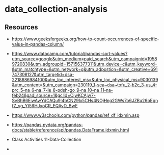 # data_collection-analysis

## Resources
- https://www.geeksforgeeks.org/how-to-count-occurrences-of-specific-value-in-pandas-column/<br>
- https://www.datacamp.com/tutorial/pandas-sort-values?utm_source=google&utm_medium=paid_search&utm_campaignid=19589720830&utm_adgroupid=157156377311&utm_device=c&utm_keyword=&utm_matchtype=&utm_network=g&utm_adpostion=&utm_creative=691747308127&utm_targetid=dsa-2218886984100&utm_loc_interest_ms=&utm_loc_physical_ms=9030139&utm_content=&utm_campaign=230119_1-sea~dsa~tofu_2-b2c_3-us_4-prc_5-na_6-na_7-le_8-pdsh-go_9-na_10-na_11-na-feb24&gad_source=1&gclid=CjwKCAjw7-SvBhB6EiwAwYdCAQu9l4bCN29Ix5CHs4NOjHng2GWs7o6JZBu26oEgnfZ_vg_Yt56HJxoCR_EQAvD_BwE<br>
- https://www.w3schools.com/python/pandas/ref_df_idxmin.asp
- https://pandas.pydata.org/pandas-docs/stable/reference/api/pandas.DataFrame.idxmin.html

- Class Activities 11-Data-Collection
-
